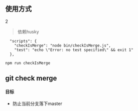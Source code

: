 ## 使用方式
2
> 依赖husky

```
  "scripts": {
    "checkIsMerge": "node bin/checkIsMerge.js",
    "test": "echo \"Error: no test specified\" && exit 1"
  }, 
```

```
npm run checkIsMerge
```
## git check merge
#### 目标
* 防止当前分支落下master
